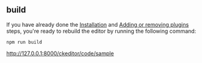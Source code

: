 
## build

If you have already done the [Installation](#installation) and [Adding or removing plugins](#adding-or-removing-plugins) steps, you're ready to rebuild the editor by running the following command:

```
npm run build
```

http://127.0.0.1:8000/ckeditor/code/sample
